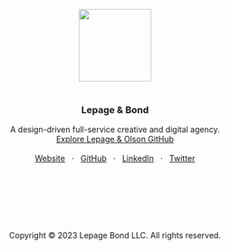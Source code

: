 <p align="center">
  <a href=#>
    <img src="https://user-images.githubusercontent.com/1711854/220379192-61c06a32-7bcf-4ccc-b893-da3865e53967.png" width="128">
  </a>
  <br/>
  <br/>
</p>

<h3 align="center">Lepage & Bond</h3>

<p align="center">
  A design-driven full-service creative and digital agency.
  <br/>
  <a href="https://github.com/lepagebond">Explore Lepage & Olson GitHub</a>
  <br/>
  <br/>
  <a href="https://lepagebond.com">Website</a>
  &nbsp; · &nbsp;
  <a href="https://github.com/lepagebond">GitHub</a>
  &nbsp; · &nbsp;
  <a href="https://www.linkedin.com/company/lepagebond">LinkedIn</a>
  &nbsp; · &nbsp;
  <a href="https://twitter.com/lepagebond">Twitter</a>
  <br/>
  <br/>
  <br/>
  <br/>
  <br/>
  <br/>
  <br/>
  <br/>
    Copyright © 2023 Lepage Bond LLC. All rights reserved.
  </p>
</p>


<br/>

